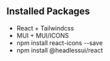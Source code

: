 ## Installed Packages
* React + Tailwindcss
* MUI + MUI/ICONS
* npm install react-icons --save
* npm install @headlessui/react